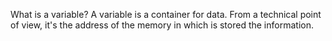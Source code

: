 What is a variable?
A variable is a container for data. From a technical point of view, it's the address of the memory in which is stored the information.